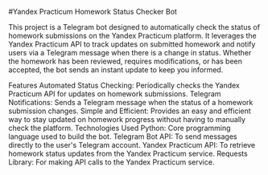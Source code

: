 #Yandex Practicum Homework Status Checker Bot

This project is a Telegram bot designed to automatically check the status of homework submissions on the Yandex Practicum platform. It leverages the Yandex Practicum API to track updates on submitted homework and notify users via a Telegram message when there is a change in status. Whether the homework has been reviewed, requires modifications, or has been accepted, the bot sends an instant update to keep you informed.

Features
Automated Status Checking: Periodically checks the Yandex Practicum API for updates on homework submissions.
Telegram Notifications: Sends a Telegram message when the status of a homework submission changes.
Simple and Efficient: Provides an easy and efficient way to stay updated on homework progress without having to manually check the platform.
Technologies Used
Python: Core programming language used to build the bot.
Telegram Bot API: To send messages directly to the user's Telegram account.
Yandex Practicum API: To retrieve homework status updates from the Yandex Practicum service.
Requests Library: For making API calls to the Yandex Practicum service.
